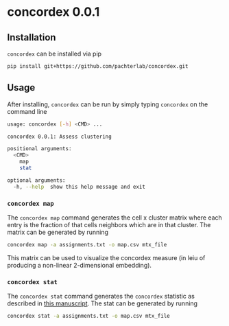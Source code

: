 # concordex 0.0.1

## Installation

`concordex` can be installed via pip
```bash
pip install git+https://github.com/pachterlab/concordex.git
```

## Usage

After installing, `concordex` can be run by simply typing `concordex` on the command line
```bash
usage: concordex [-h] <CMD> ...

concordex 0.0.1: Assess clustering

positional arguments:
  <CMD>
    map
    stat

optional arguments:
  -h, --help  show this help message and exit
```

### `concordex map`
The `concordex map` command generates the cell x cluster matrix where each entry is the fraction of that cells neighbors which are in that cluster. The matrix can be generated by running 

```bash
concordex map -a assignments.txt -o map.csv mtx_file
```
This matrix can be used to visualize the concordex measure (in leiu of producing a non-linear 2-dimensional embedding).

### `concordex stat`
The `concordex stat` command generates the `concordex` statistic as described in [this manuscript]([url](https://doi.org/10.1101/2023.06.28.546949)https://doi.org/10.1101/2023.06.28.546949). The stat can be generated by running

```bash
concordex stat -a assignments.txt -o map.csv mtx_file
```
